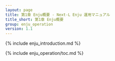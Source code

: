 ```yaml
---
layout: page
title: 第1章 Enju概要 - Next-L Enju 運用マニュアル
title_short: 第1章 Enju概要
group: enju_operation
version: 1.1
---
```


{% include  enju_introduction.md %}

{% include enju_operation/toc.md %}
